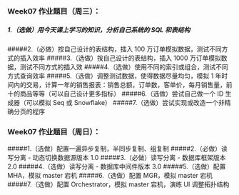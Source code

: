 ### Week07 作业题目（周三）：
##### 1.（选做）用今天课上学习的知识，分析自己系统的 SQL 和表结构
#####2.（必做）按自己设计的表结构，插入 100 万订单模拟数据，测试不同方式的插入效率
#####3.（选做）按自己设计的表结构，插入 1000 万订单模拟数据，测试不同方式的插入效
#####4.（选做）使用不同的索引或组合，测试不同方式查询效率
#####5.（选做）调整测试数据，使得数据尽量均匀，模拟 1 年时间内的交易，计算一年的销售报表：销售总额，订单数，客单价，每月销售量，前十的商品等等（可以自己设计更多指标）
#####6.（选做）尝试自己做一个 ID 生成器（可以模拟 Seq 或 Snowflake）
#####7.（选做）尝试实现或改造一个非精确分页的程序
### Week07 作业题目（周日）：
#####1.（选做）配置一遍异步复制，半同步复制、组复制
#####2.（必做）读写分离 - 动态切换数据源版本 1.0
#####3.（必做）读写分离 - 数据库框架版本 2.0
#####4.（选做）读写分离 - 数据库中间件版本 3.0
#####5.（选做）配置 MHA，模拟 master 宕机
#####6.（选做）配置 MGR，模拟 master 宕机
#####7.（选做）配置 Orchestrator，模拟 master 宕机，演练 UI 调整拓扑结构